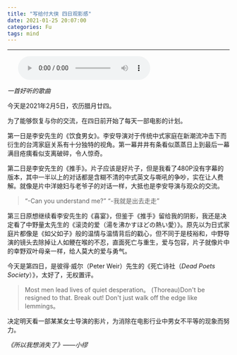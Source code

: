 ```yaml
---
title: "写给付大侠 四日观影感"
date: 2021-01-25 20:07:00
categories: Fu
tags: mind
---
```


---

<ul class="list-inline text-center">
<audio controls="controls">
    <source src="http://music.163.com/song/media/outer/url?id=1463419806.mp3" type="audio/ogg">
    <source src="http://music.163.com/song/media/outer/url?id=1463419806.mp3" type="audio/mpeg">
<embed height="50" width="1500" src="http://music.163.com/song/media/outer/url?id=1463419806.mp3" />
</audio>
</ul>

*一首好听的歌曲*

今天是2021年2月5日，农历腊月廿四。

为了能够恢复与你的交流，在四日前开始了每天一部电影的计划。

第一日是李安先生的《饮食男女》。李安导演对于传统中式家庭在新潮流冲击下而衍生的台湾家庭关系有十分独特的视角。第一幕井井有条看似蒸蒸日上到最后一幕满目疮痍看似支离破碎，令人惊奇。

第二日是李安先生的《推手》。片子应该是好片子，但是我看了480P没有字幕的版本，其中一半以上的对话都是含糊不清的中式英文与嘶吼的争吵，实在让人费解。就像是片中洋媳妇与老爷子的对话一样，大抵也是李安导演与观众的交流。
>“-Can you understand me?”
>“-我就是出去走走”

第三日原想继续看李安先生的《喜宴》，但鉴于《推手》留给我的阴影，我还是决定看了中野量太先生的《滚烫的爱（湯を沸かすほどの熱い愛）》。原先以为日式家庭片都像是《如父如子》般的温情与温情背后的戳心，但不同于是枝裕和，中野导演的镜头去除掉让人如鲠在喉的不忍，直面死亡与重生，爱与包容，片子就像片中的幸野双叶母亲一样，给人莫大的爱与勇气。

今天是第四日，是彼得·威尔（Peter Weir）先生的《死亡诗社（*Dead Poets Society*）》，太好了，无权置评。

> Most men lead lives of quiet desperation。
> (Thoreau)Don't be resigned to that. Break out! Don't just walk off the edge like lemmings。

决定明天看一部某某女士导演的影片，为消除在电影行业中男女不平等的现象而努力。

*《所以我想消失了》——小缪*
